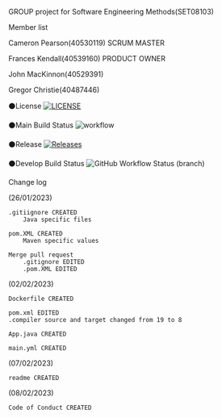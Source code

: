 GROUP project for Software Engineering Methods(SET08103)

Member list

Cameron Pearson(40530119) SCRUM MASTER

Frances Kendall(40539160) PRODUCT OWNER

John MacKinnon(40529391)

Gregor Christie(40487446)

⚫License [![LICENSE](https://img.shields.io/github/license/CPearson109/Software-Engineering-Methods-Group-8-Project.svg?style=flat-square)](https://github.com/<github-username>/sem/blob/master/LICENSE)

⚫Main Build Status ![workflow](https://github.com/CPearson109/Software-Engineering-Methods-Group-8-Project/actions/workflows/main.yml/badge.svg)

⚫Release [![Releases](https://img.shields.io/github/release/CPearson109/sem/all.svg?style=flat-square)](https://github.com/CPearson109/sem/releases)

⚫Develop Build Status ![GitHub Workflow Status (branch)](https://img.shields.io/github/actions/workflow/status/CPearson109/Software-Engineering-Methods-Group-8-Project/main.yml)



Change log

(26/01/2023)

    .gitiignore CREATED
        Java specific files

    pom.XML CREATED
        Maven specific values

    Merge pull request
        .gitignore EDITED
        .pom.XML EDITED


(02/02/2023)

    Dockerfile CREATED

    pom.xml EDITED
    .compiler source and target changed from 19 to 8

    App.java CREATED

    main.yml CREATED


(07/02/2023)

    readme CREATED

(08/02/2023)

    Code of Conduct CREATED



